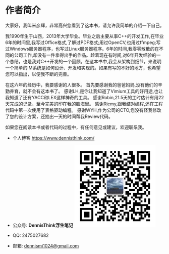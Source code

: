 # 作者简介

大家好，我叫米彦辉，非常高兴您看到了这本书，请允许我简单的介绍一下自己。

我1990年生于山西，2013年大学毕业。毕业之后主要从事C++的开发工作,在毕业6年的时间里,我写过Office格式,了解过PDF格式;用过OpenCV,也用过ffmpeg;写过Windows服务器程序，也写过Linux服务器程序。6年的时间,我零零散散的在不同的公司工作,却没有一件拿得出手的作品。趁着现在有时间,对6年开发经验的一个总结，也是我对C++开发的一个回顾。在这本书中,我会从架构到细节，来说明一个简单的IM系统是如何设计、开发和实现的。如果有写的不好的地方，也希望您可以指出，以便我不断的完善。


在这六年的经历中，我要感谢的人很多。
首先要感谢我的爸爸妈妈,没有他们的辛勤养育，就不会有这本书了。
感谢LH,是你让我知道了Vimium工具的好用途,也让我知道了还有YACC和LEX这样神奇的工具。
感谢Robin,21.5天的工时估计有用22天完成的记录，至今完美的印在我的脑海里。
感谢Ricmy,跟我结对编程,还在工程代码中第一次使用了表格驱动编程。
感谢WYH,作为公司的CTO,您没有怪我修改了您的设计方案，还抽出一天的时间帮我Review代码。

如果您在阅读本书或者代码的过程中，有任何意见或建议，欢迎联系我。

* 个人博客  https://www.dennisthink.com/

* 公众号: **DennisThink浮生笔记**
![](./AboutAuther/DennisThink.jpg)

* QQ: 2475027682

* 邮箱: dennismi1024@gmail.com 
